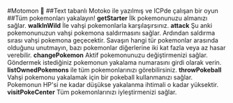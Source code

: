 #Motomon 🐹
##Text tabanlı Motoko ile yazılmış ve ICPde çalışan bir oyun
##Tüm pokemonları yakalayın!
**getStarter** İlk pokemonunuzu almanızı sağlar.
**walkInWild** İle vahşi pokemonlarla karşılaşırsınız.
**attack** Şu anki pokemonunuzun vahşi pokemona saldırmasını sağlar. Ardından saldırma sırası vahşi pokemona geçecektir. Savaşın hangi tür pokemonlar arasında olduğunu unutmayın, bazı pokemonlar diğerlerine iki kat fazla veya az hasar verebilir.
**changePokemon** Aktif pokemonunuzu değiştirmenizi sağlar. Göndermek istediğiniz pokemonun yakalama numarasını girdi olarak verin. **listOwnedPokemons** ile tüm pokemonlarınızı görebilirsiniz.
**throwPokeball** Vahşi pokemonu yakalamak için bir pokeball kullanmanızı sağlar. Pokemonun HP'si ne kadar düşükse yakalanma ihtimali o kadar yüksektir.
**visitPokeCenter** Tüm pokemonlarınızı iyleştirmenizi sağlar. 
